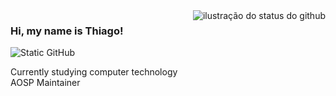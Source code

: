 <img align='right' src="https://github-readme-stats.vercel.app/api?username=thiagochizz44&show_icons=true&title_color=783c00&text_color=af552e&icon_color=783c00&bg_color=f8efd4&cache_seconds=2300" alt="ilustração do status do github">

### Hi, my name is Thiago!

<img src="https://img.shields.io/static/v1?label=Overview&message=thiagochizz44&color=f8efd4&style=for-the-badge&logo=GitHub" alt="Static GitHub">

<p>Currently studying computer technology<br/> AOSP Maintainer</p>
